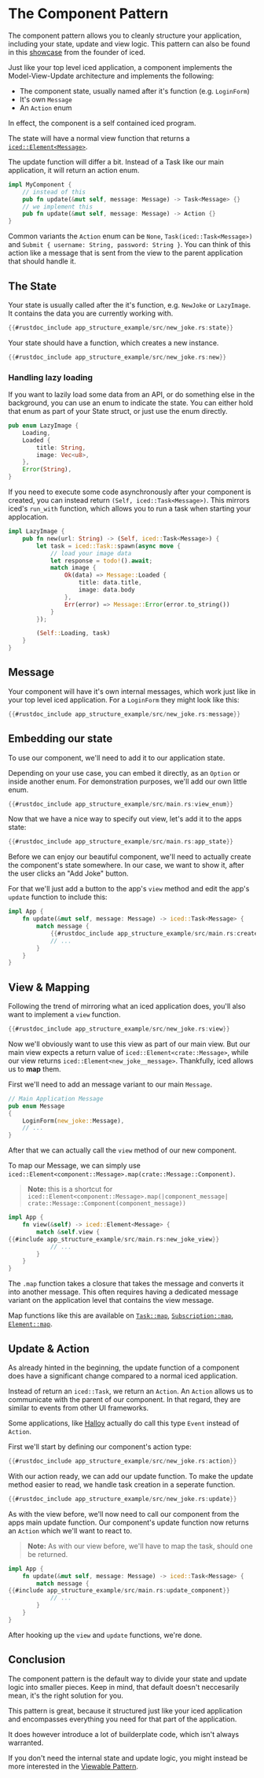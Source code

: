 
# The Component Pattern

The component pattern allows you to cleanly structure your application, including your state, update and view logic.
This pattern can also be found in this [showcase](https://github.com/hecrj/icebreaker) from the founder of iced.

Just like your top level iced application, a component implements the Model-View-Update architecture and implements the following:

- The component state, usually named after it's function (e.g. `LoginForm`)
- It's own `Message`
- An `Action` enum

In effect, the component is a self contained iced program.

The state will have a normal view function that returns a [`iced::Element<Message>`](https://docs.rs/iced/latest/iced/type.Element.html).

The update function will differ a bit. Instead of a Task like our main application, it will return an action enum.

```rust
impl MyComponent {
    // instead of this
    pub fn update(&mut self, message: Message) -> Task<Message> {}
    // we implement this
    pub fn update(&mut self, message: Message) -> Action {}
}
```

Common variants the `Action` enum can be `None`, `Task(iced::Task<Message>)` and `Submit { username: String, password: String }`. You can think of this action like a message that is sent from the view to the parent application that should handle it.

## The State

Your state is usually called after the it's function, e.g. `NewJoke` or `LazyImage`.
It contains the data you are currently working with.

```rust
{{#rustdoc_include app_structure_example/src/new_joke.rs:state}}
```

Your state should have a function, which creates a new instance.

```rust
{{#rustdoc_include app_structure_example/src/new_joke.rs:new}}
```

### Handling lazy loading

If you want to lazily load some data from an API, or do something else in the background, you can use an enum to indicate the state.
You can either hold that enum as part of your State struct, or just use the enum directly.

```rust
pub enum LazyImage {
    Loading,
    Loaded {
        title: String,
        image: Vec<u8>,
    },
    Error(String),
}
```

If you need to execute some code asynchronously after your component is created, you can instead return `(Self, iced::Task<Message>)`.
This mirrors iced's `run_with` function, which allows you to run a task when starting your applocation.

```rust
impl LazyImage {
    pub fn new(url: String) -> (Self, iced::Task<Message>) {
        let task = iced::Task::spawn(async move {
            // load your image data
            let response = todo!().await;
            match image {
                Ok(data) => Message::Loaded {
                    title: data.title,
                    image: data.body
                },
                Err(error) => Message::Error(error.to_string())
            }
        });

        (Self::Loading, task)
    }
}
```

## Message

Your component will have it's own internal messages, which work just like in your top level iced application.
For a `LoginForm` they might look like this:

```rust
{{#rustdoc_include app_structure_example/src/new_joke.rs:message}}
```

## Embedding our state

To use our component, we'll need to add it to our application state.

Depending on your use case, you can embed it directly, as an `Option` or inside another enum.
For demonstration purposes, we'll add our own little enum.

```rust
{{#rustdoc_include app_structure_example/src/main.rs:view_enum}}
```

Now that we have a nice way to specify out view, let's add it to the apps state:

```rust
{{#rustdoc_include app_structure_example/src/main.rs:app_state}}
```

Before we can enjoy our beautiful component, we'll need to actually create the component's state somewhere.
In our case, we want to show it, after the user clicks an "Add Joke" button.

For that we'll just add a button to the app's `view` method and edit the app's `update` function to include this:

```rust
impl App {
    fn update(&mut self, message: Message) -> iced::Task<Message> {
        match message {
            {{#rustdoc_include app_structure_example/src/main.rs:create_component}}
            // ...
        }
    }
}
```

## View & Mapping

Following the trend of mirroring what an iced application does, you'll also want to implement a `view` function.

```rust
{{#rustdoc_include app_structure_example/src/new_joke.rs:view}}
```

Now we'll obviously want to use this view as part of our main view.
But our main view expects a return value of `iced::Element<crate::Message>`, while our view returns `iced::Element<new_joke__message>`.
Thankfully, iced allows us to **map** them.

First we'll need to add an message variant to our main `Message`.

```rust
// Main Application Message
pub enum Message
{
    LoginForm(new_joke::Message),
    // ...
}
```

After that we can actually call the `view` method of our new component.

To map our Message, we can simply use `iced::Element<component::Message>.map(crate::Message::Component)`.
> **Note:** this is a shortcut for `iced::Element<component::Message>.map(|component_message| crate::Message::Component(component_message))`


```rust
impl App {
    fn view(&self) -> iced::Element<Message> {
        match &self.view {
{{#include app_structure_example/src/main.rs:new_joke_view}}
            // ...
        }
    }
}
```

The `.map` function takes a closure that takes the message and converts it into another message.
This often requires having a dedicated message variant on the application level that contains the view message.

Map functions like this are available on [`Task::map`](https://docs.iced.rs/iced/struct.Task.html#method.map), [`Subscription::map`](https://docs.iced.rs/iced/struct.Subscription.html#method.map), [`Element::map`](https://docs.iced.rs/iced/type.Element.html#method.map).

## Update & Action

As already hinted in the beginning, the update function of a component does have a significant change compared to a normal iced application.

Instead of return an `iced::Task`, we return an `Action`.
An `Action` allows us to communicate with the parent of our component. In that regard, they are similar to events from other UI frameworks.

Some applications, like [Halloy](https://github.com/squidowl/halloy) actually do call this type `Event` instead of `Action`.

First we'll start by defining our component's action type:

```rust
{{#rustdoc_include app_structure_example/src/new_joke.rs:action}}
```

With our action ready, we can add our update function. To make the update method easier to read, we handle task creation in a seperate function.

```rust
{{#rustdoc_include app_structure_example/src/new_joke.rs:update}}
```

As with the view before, we'll now need to call our component from the apps main update function.
Our component's update function now returns an `Action` which we'll want to react to.

> **Note:** As with our view before, we'll have to map the task, should one be returned.

```rust
impl App {
    fn update(&mut self, message: Message) -> iced::Task<Message> {
        match message {
{{#include app_structure_example/src/main.rs:update_component}}
            // ...
        }
    }
}
```

After hooking up the `view` and `update` functions, we're done.

## Conclusion

The component pattern is the default way to divide your state and update logic into smaller pieces.
Keep in mind, that default doesn't neccesarily mean, it's the right solution for you.

This pattern is great, because it structured just like your iced application
and encompasses everything you need for that part of the application.

It does however introduce a lot of builderplate code, which isn't always warranted.

If you don't need the internal state and update logic, you might instead be more interested
in the [Viewable Pattern](./viewable.md).
